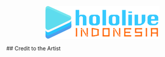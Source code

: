 
<p align="center">
  <img src="./src/assets/Hololive Indonesia logo.png" style="width:300px">
</p>
## Credit to the Artist


